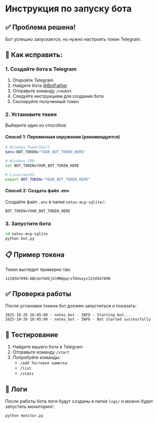 # Инструкция по запуску бота

## ✅ Проблема решена!

Бот успешно запускается, но нужно настроить токен Telegram.

## 🔧 Как исправить:

### 1. Создайте бота в Telegram
1. Откройте Telegram
2. Найдите бота [@BotFather](https://t.me/BotFather)
3. Отправьте команду `/newbot`
4. Следуйте инструкциям для создания бота
5. Скопируйте полученный токен

### 2. Установите токен
Выберите один из способов:

#### Способ 1: Переменная окружения (рекомендуется)
```bash
# Windows PowerShell
$env:BOT_TOKEN="YOUR_BOT_TOKEN_HERE"

# Windows CMD
set BOT_TOKEN=YOUR_BOT_TOKEN_HERE

# Linux/macOS
export BOT_TOKEN="YOUR_BOT_TOKEN_HERE"
```

#### Способ 2: Создать файл .env
Создайте файл `.env` в папке `notes-mcp-sqlite/`:
```
BOT_TOKEN=YOUR_BOT_TOKEN_HERE
```

### 3. Запустите бота
```bash
cd notes-mcp-sqlite
python bot.py
```

## 📋 Пример токена
Токен выглядит примерно так:
```
1234567890:ABCdefGHIjklMNOpqrsTUVwxyz1234567890
```

## ✅ Проверка работы
После установки токена бот должен запуститься и показать:
```
2025-10-26 16:45:00 - notes_bot - INFO - Starting bot...
2025-10-26 16:45:00 - notes_bot - INFO - Bot started successfully
```

## 🚀 Тестирование
1. Найдите вашего бота в Telegram
2. Отправьте команду `/start`
3. Попробуйте команды:
   - `/add Тестовая заметка`
   - `/list`
   - `/stats`

## 📝 Логи
После работы бота логи будут созданы в папке `logs/` и можно будет запустить мониторинг:
```bash
python monitor.py
```
